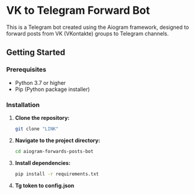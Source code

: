 # VK to Telegram Forward Bot

This is a Telegram bot created using the Aiogram framework, designed to forward posts from VK (VKontakte) groups to Telegram channels.

## Getting Started

### Prerequisites
- Python 3.7 or higher
- Pip (Python package installer)

### Installation

1. **Clone the repository:**
   ```bash
   git clone "LINK"

2. **Navigate to the project directory:**
   ```bash
   cd aiogram-forwards-posts-bot

3. **Install dependencies:**
   ```bash
   pip install -r requirements.txt
   
4. **Tg token to config.json**
